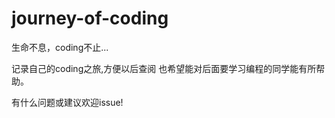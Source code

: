 # journey-of-coding

生命不息，coding不止...

记录自己的coding之旅,方便以后查阅
也希望能对后面要学习编程的同学能有所帮助。

有什么问题或建议欢迎issue!

